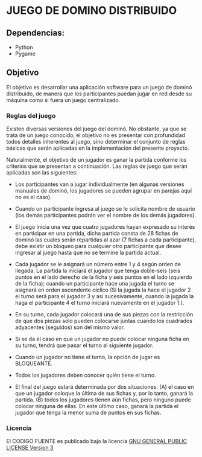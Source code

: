 # JUEGO DE DOMINO DISTRIBUIDO

## Dependencias:
* Python
* Pygame

## Objetivo  
El objetivo es desarrollar una aplicación software para un juego de dominó distribuido, de manera que los participantes puedan jugar en red desde su máquina como si fuera un juego centralizado.

### Reglas del juego
Existen diversas versiones del juego del dominó. No obstante, ya que se trata de un juego conocido, el objetivo no es presentar con profundidad todos detalles inherentes al juego, sino determinar el conjunto de reglas básicas que serán aplicadas en la implementación del presente proyecto.

Naturalmente, el objetivo de un jugador es ganar la partida conforme los criterios que se presentan a continuación. Las reglas de juego que serán aplicadas son las siguientes:

* Los participantes van a jugar individualmente (en algunas versiones manuales de dominó, los jugadores se pueden agrupar en parejas aquí no es el caso).

* Cuando un participante ingresa al juego se le solicita nombre de usuario (los demás participantes podrán ver el nombre de los demás jugadores).

* El juego inicia una vez que cuatro jugadores hayan expresado su interés en participar en una partida, dicha partida consta de 28 fichas de dominó las cuales serán repartidas al azar (7 fichas a cada participante), debe existir un bloqueo para cualquier otro participante que desee ingresar al juego hasta que no se termine la partida actual.

* Cada jugador se le asignará un número entre 1 y 4 según orden de llegada. La partida la iniciará el jugador que tenga doble-seis (seis puntos en el lado derecho de la ficha y seis puntos en el lado izquierdo de la ficha); cuando un participante hace una jugada el turno se asignará en orden ascendente cíclico (Si la jugada la hace el jugador 2 el turno será para el jugador 3 y así sucesivamente, cuando la jugada la haga el participante 4 el turno iniciará nuevamente en el jugador 1.).

* En su turno, cada jugador colocará una de sus piezas con la restricción de que dos piezas solo pueden colocarse juntas cuando los cuadrados adyacentes (seguidos) son del mismo valor.

* Si se da el caso en que un jugador no puede colocar ninguna ficha en su turno, tendrá que pasar el turno al siguiente jugador.

* Cuando un jugador no tiene el turno, la opción de jugar es BLOQUEANTE.

* Todos los jugadores deben conocer quién tiene el turno.

* El final del juego estará determinada por dos situaciones: (A) el caso en que un jugador coloque la última de sus fichas y, por lo tanto, ganará la partida. (B) todos los jugadores tienen aún fichas, pero ninguno puede colocar ninguna de ellas. En este último caso, ganará la partida el jugador que tenga la menor suma de puntos en sus fichas.

### Licencia
El CODIGO FUENTE es publicado bajo la licencia [GNU GENERAL PUBLIC LICENSE Version 3](LICENSE)
